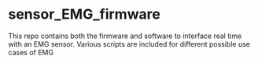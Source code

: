 # sensor_EMG_firmware

This repo contains both the firmware and software to interface real time with an EMG sensor. Various scripts are included for different possible use cases of EMG
